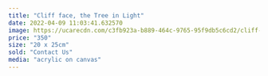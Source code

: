 ```yaml
---
title: "Cliff face, the Tree in Light"
date: 2022-04-09 11:03:41.632570
image: https://ucarecdn.com/c3fb923a-b889-464c-9765-95f9db5c6cd2/cliff-face.jpg
price: "350"
size: "20 x 25cm"
sold: "Contact Us"
media: "acrylic on canvas"
---
```


